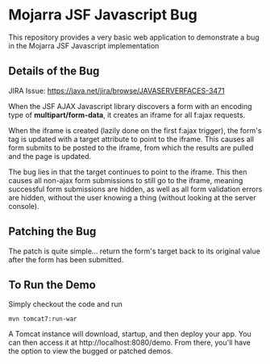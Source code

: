 # Mojarra JSF Javascript Bug

This repository provides a very basic web application to demonstrate a bug in the Mojarra JSF Javascript implementation

## Details of the Bug

JIRA Issue: https://java.net/jira/browse/JAVASERVERFACES-3471

When the JSF AJAX Javascript library discovers a form with an encoding type of **multipart/form-data**, it creates an iframe for all f:ajax requests.

When the iframe is created (lazily done on the first f:ajax trigger), the form's tag is updated with a target attribute to point to the iframe.  This causes all form submits to be posted to the iframe, from which the results are pulled and the page is updated.

The bug lies in that the target continues to point to the iframe.  This then causes all non-ajax form submissions to still go to the iframe, meaning successful form submissions are hidden, as well as all form validation errors are hidden, without the user knowing a thing (without looking at the server console).

## Patching the Bug

The patch is quite simple... return the form's target back to its original value after the form has been submitted.

## To Run the Demo

Simply checkout the code and run

```
mvn tomcat7:run-war
```

A Tomcat instance will download, startup, and then deploy your app.  You can then access it at http://localhost:8080/demo.  From there, you'll have the option to view the bugged or patched demos.

